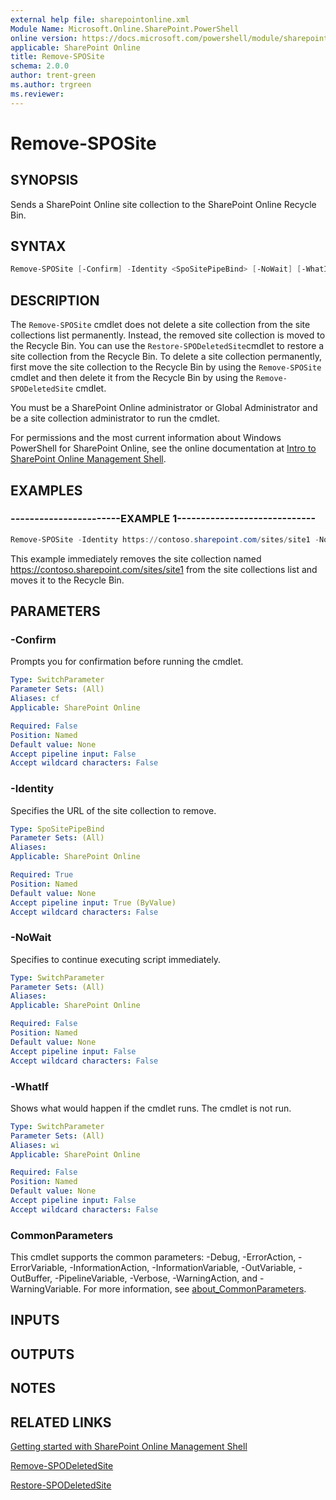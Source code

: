 ```yaml
---
external help file: sharepointonline.xml
Module Name: Microsoft.Online.SharePoint.PowerShell
online version: https://docs.microsoft.com/powershell/module/sharepoint-online/remove-sposite
applicable: SharePoint Online
title: Remove-SPOSite
schema: 2.0.0
author: trent-green
ms.author: trgreen
ms.reviewer:
---
```


# Remove-SPOSite

## SYNOPSIS

Sends a SharePoint Online site collection to the SharePoint Online Recycle Bin.

## SYNTAX

```powershell
Remove-SPOSite [-Confirm] -Identity <SpoSitePipeBind> [-NoWait] [-WhatIf] [<CommonParameters>]
```

## DESCRIPTION

The `Remove-SPOSite` cmdlet does not delete a site collection from the site collections list permanently.
Instead, the removed site collection is moved to the Recycle Bin.
You can use the `Restore-SPODeletedSite`cmdlet to restore a site collection from the Recycle Bin.
To delete a site collection permanently, first move the site collection to the Recycle Bin by using the `Remove-SPOSite` cmdlet and then delete it from the Recycle Bin by using the `Remove-SPODeletedSite` cmdlet.

You must be a SharePoint Online administrator or Global Administrator and be a site collection administrator to run the cmdlet.

For permissions and the most current information about Windows PowerShell for SharePoint Online, see the online documentation at [Intro to SharePoint Online Management Shell](https://docs.microsoft.com/powershell/sharepoint/sharepoint-online/introduction-sharepoint-online-management-shell?view=sharepoint-ps).

## EXAMPLES

### -----------------------EXAMPLE 1-----------------------------

```powershell
Remove-SPOSite -Identity https://contoso.sharepoint.com/sites/site1 -NoWait
```

This example immediately removes the site collection named <https://contoso.sharepoint.com/sites/site1> from the site collections list and moves it to the Recycle Bin.

## PARAMETERS

### -Confirm

Prompts you for confirmation before running the cmdlet.

```yaml
Type: SwitchParameter
Parameter Sets: (All)
Aliases: cf
Applicable: SharePoint Online

Required: False
Position: Named
Default value: None
Accept pipeline input: False
Accept wildcard characters: False
```

### -Identity

Specifies the URL of the site collection to remove.

```yaml
Type: SpoSitePipeBind
Parameter Sets: (All)
Aliases:
Applicable: SharePoint Online

Required: True
Position: Named
Default value: None
Accept pipeline input: True (ByValue)
Accept wildcard characters: False
```

### -NoWait

Specifies to continue executing script immediately.

```yaml
Type: SwitchParameter
Parameter Sets: (All)
Aliases:
Applicable: SharePoint Online

Required: False
Position: Named
Default value: None
Accept pipeline input: False
Accept wildcard characters: False
```

### -WhatIf

Shows what would happen if the cmdlet runs.
The cmdlet is not run.

```yaml
Type: SwitchParameter
Parameter Sets: (All)
Aliases: wi
Applicable: SharePoint Online

Required: False
Position: Named
Default value: None
Accept pipeline input: False
Accept wildcard characters: False
```

### CommonParameters

This cmdlet supports the common parameters: -Debug, -ErrorAction, -ErrorVariable, -InformationAction, -InformationVariable, -OutVariable, -OutBuffer, -PipelineVariable, -Verbose, -WarningAction, and -WarningVariable. For more information, see [about_CommonParameters](https://go.microsoft.com/fwlink/?LinkID=113216).

## INPUTS

## OUTPUTS

## NOTES

## RELATED LINKS

[Getting started with SharePoint Online Management Shell](https://docs.microsoft.com/powershell/sharepoint/sharepoint-online/connect-sharepoint-online?view=sharepoint-ps)

[Remove-SPODeletedSite](Remove-SPODeletedSite.md)

[Restore-SPODeletedSite](Restore-SPODeletedSite.md)
